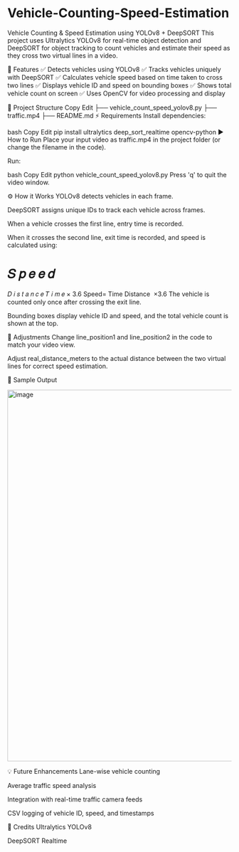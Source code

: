 # Vehicle-Counting-Speed-Estimation
Vehicle Counting & Speed Estimation using YOLOv8 + DeepSORT
This project uses Ultralytics YOLOv8 for real-time object detection and DeepSORT for object tracking to count vehicles and estimate their speed as they cross two virtual lines in a video.

🎯 Features
✅ Detects vehicles using YOLOv8
✅ Tracks vehicles uniquely with DeepSORT
✅ Calculates vehicle speed based on time taken to cross two lines
✅ Displays vehicle ID and speed on bounding boxes
✅ Shows total vehicle count on screen
✅ Uses OpenCV for video processing and display

📂 Project Structure
Copy
Edit
├── vehicle_count_speed_yolov8.py
├── traffic.mp4
├── README.md
⚡ Requirements
Install dependencies:

bash
Copy
Edit
pip install ultralytics deep_sort_realtime opencv-python
▶️ How to Run
Place your input video as traffic.mp4 in the project folder (or change the filename in the code).

Run:

bash
Copy
Edit
python vehicle_count_speed_yolov8.py
Press 'q' to quit the video window.

⚙️ How it Works
YOLOv8 detects vehicles in each frame.

DeepSORT assigns unique IDs to track each vehicle across frames.

When a vehicle crosses the first line, entry time is recorded.

When it crosses the second line, exit time is recorded, and speed is calculated using:

𝑆
𝑝
𝑒
𝑒
𝑑
=
𝐷
𝑖
𝑠
𝑡
𝑎
𝑛
𝑐
𝑒
𝑇
𝑖
𝑚
𝑒
×
3.6
Speed= 
Time
Distance
​
 ×3.6
The vehicle is counted only once after crossing the exit line.

Bounding boxes display vehicle ID and speed, and the total vehicle count is shown at the top.

📝 Adjustments
Change line_position1 and line_position2 in the code to match your video view.

Adjust real_distance_meters to the actual distance between the two virtual lines for correct speed estimation.

🎥 Sample Output

<img width="1278" height="835" alt="image" src="https://github.com/user-attachments/assets/02ac9308-3a39-414c-997f-b9114334c8f7" />


💡 Future Enhancements
Lane-wise vehicle counting

Average traffic speed analysis

Integration with real-time traffic camera feeds

CSV logging of vehicle ID, speed, and timestamps

📌 Credits
Ultralytics YOLOv8

DeepSORT Realtime
